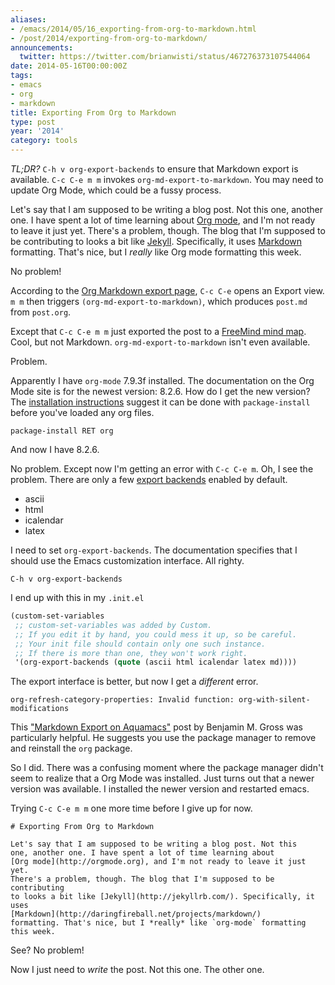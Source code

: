 ```yaml
---
aliases:
- /emacs/2014/05/16_exporting-from-org-to-markdown.html
- /post/2014/exporting-from-org-to-markdown/
announcements:
  twitter: https://twitter.com/brianwisti/status/467276373107544064
date: 2014-05-16T00:00:00Z
tags:
- emacs
- org
- markdown
title: Exporting From Org to Markdown
type: post
year: '2014'
category: tools
---
```

*TL;DR?* `C-h v org-export-backends` to ensure that Markdown export
is available. `C-c C-e m m` invokes `org-md-export-to-markdown`. You
may need to update Org Mode, which could be a fussy process.
<!--more-->

[Org mode]: http://orgmode.org
[Jekyll]: http://jekyllrb.com
[Markdown]: http://daringfireball.net/projects/markdown

Let's say that I am supposed to be writing a blog post. Not this
one, another one. I have spent a lot of time learning about
[Org mode][], and I'm not ready to leave it just yet. There's a
problem, though. The blog that I'm supposed to be contributing to
looks a bit like [Jekyll][]. Specifically, it uses [Markdown][]
formatting. That's nice, but I *really* like Org mode formatting
this week.

No problem!

[Org Markdown export page]: http://orgmode.org/manual/Markdown-export.html

According to the [Org Markdown export page][], `C-c C-e` opens an Export
view. `m m` then triggers `(org-md-export-to-markdown)`, which
produces `post.md` from `post.org`.

[FreeMind mind map]: http://freemind.sourceforge.net/wiki/index.php/Main_Page

Except that `C-c C-e m m` just exported the post to a [FreeMind mind map][]. 
Cool, but not Markdown. `org-md-export-to-markdown` isn't even
available.

Problem.

[installation instructions]: http://orgmode.org/manual/Installation.html

Apparently I have `org-mode` 7.9.3f installed. The documentation on
the Org Mode site is for the newest version: 8.2.6. How do I get the
new version? The [installation instructions][] suggest it can be done
with `package-install` before you've loaded any org files.

~~~ text
package-install RET org
~~~ 

And now I have 8.2.6.

[Export backends]: http://orgmode.org/manual/Export-back_002dends.html#Export-back_002dends

No problem. Except now I'm getting an error with `C-c C-e m`. Oh, I
see the problem. There are only a few [export backends][] enabled by
default.

+ ascii
+ html
+ icalendar
+ latex

I need to set `org-export-backends`. The documentation specifies
that I should use the Emacs customization interface. All righty.

~~~ text
C-h v org-export-backends
~~~ 

I end up with this in my `.init.el`

~~~ cl
(custom-set-variables
 ;; custom-set-variables was added by Custom.
 ;; If you edit it by hand, you could mess it up, so be careful.
 ;; Your init file should contain only one such instance.
 ;; If there is more than one, they won't work right.
 '(org-export-backends (quote (ascii html icalendar latex md))))  
~~~ 

The export interface is better, but now I get a *different* error.

~~~ text
org-refresh-category-properties: Invalid function: org-with-silent-modifications
~~~ 

["Markdown Export on Aquamacs"]: http://www.benjaminmgross.com/markdown-export-on-aquamacs/

This ["Markdown Export on Aquamacs"][] post by Benjamin M. Gross was
particularly helpful. He suggests you use the package manager to
remove and reinstall the `org` package.

So I did. There was a confusing moment where the package manager
didn't seem to realize that a Org Mode was installed. Just turns out
that a newer version was available. I installed the newer version
and restarted emacs.

Trying `C-c C-e m m` one more time before I give up for now.

~~~ text
# Exporting From Org to Markdown

Let's say that I am supposed to be writing a blog post. Not this
one, another one. I have spent a lot of time learning about
[Org mode](http://orgmode.org), and I'm not ready to leave it just yet. 
There's a problem, though. The blog that I'm supposed to be contributing 
to looks a bit like [Jekyll](http://jekyllrb.com/). Specifically, it uses 
[Markdown](http://daringfireball.net/projects/markdown/)
formatting. That's nice, but I *really* like `org-mode` formatting
this week.
~~~ 

See? No problem!

Now I just need to *write* the post. Not this one. The other one.
